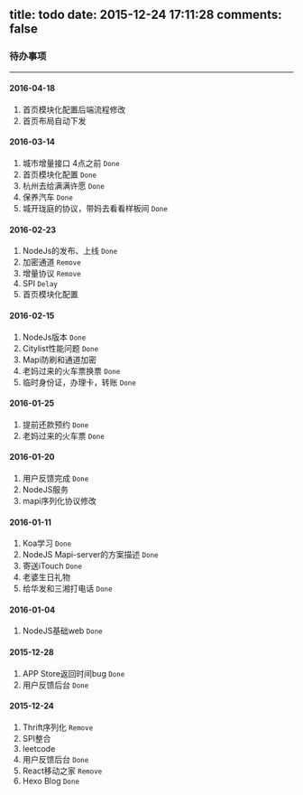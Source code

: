title: todo
date: 2015-12-24 17:11:28
comments: false
---
### 待办事项
---
#### 2016-04-18
1. 首页模块化配置后端流程修改
2. 首页布局自动下发

#### 2016-03-14
1. 城市增量接口 4点之前 `Done`
2. 首页模块化配置 `Done`
3. 杭州去给满满许愿 `Done`
4. 保养汽车 `Done`
5. 城开珑庭的协议，带妈去看看样板间 `Done`

#### 2016-02-23
1. NodeJs的发布、上线 `Done`
2. 加密通道 `Remove`
3. 增量协议 `Remove`
4. SPI `Delay`
5. 首页模块化配置

#### 2016-02-15
1. NodeJs版本 `Done`
2. Citylist性能问题 `Done`
3. Mapi防刷和通道加密
4. 老妈过来的火车票换票 `Done`
5. 临时身份证，办理卡，转账 `Done`

#### 2016-01-25
1. 提前还款预约 `Done`
2. 老妈过来的火车票 `Done`

#### 2016-01-20
1. 用户反馈完成 `Done`
2. NodeJS服务
3. mapi序列化协议修改

#### 2016-01-11
1. Koa学习 `Done`
2. NodeJS Mapi-server的方案描述 `Done`
3. 寄送iTouch `Done`
4. 老婆生日礼物
5. 给华发和三湘打电话 `Done`


#### 2016-01-04
1. NodeJS基础web `Done`

#### 2015-12-28
1. APP Store返回时间bug `Done`
2. 用户反馈后台 `Done`

#### 2015-12-24
1. Thrift序列化 `Remove`
2. SPI整合
3. leetcode
4. 用户反馈后台 `Done`
5. React移动之家 `Remove`
6. Hexo Blog `Done`
